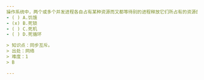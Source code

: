 ```yaml
---
操作系统中，两个或多个并发进程各自占有某种资源而又都等待别的进程释放它们所占有的资源的现象叫做什么（） s２
- ( ) A.饥饿
- (x) B.死锁
- ( ) C.死机
- ( ) D.死循环

> 知识点：同步互斥。
> 出处：网络
> 难度：1
> B

---
```

